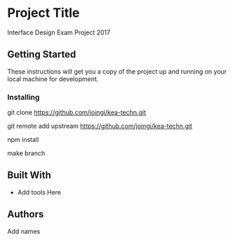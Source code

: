 # Project Title

Interface Design Exam Project 2017

## Getting Started

These instructions will get you a copy of the project up and running on your local machine for development.

### Installing
git clone https://github.com/joingi/kea-techn.git

git remote add upstream https://github.com/joingi/kea-techn.git

npm install

make branch


## Built With

* Add tools Here

## Authors
Add names

